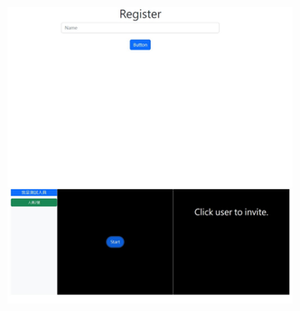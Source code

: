 ![image](https://github.com/zxc58/simple-skype/blob/main/Register_Page.jpg)
![image](https://github.com/zxc58/simple-skype/blob/main/Main_Page.jpg)
